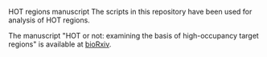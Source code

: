 HOT regions manuscript
The scripts in this repository have been used for analysis of HOT regions.

The manuscript "HOT or not: examining the basis of high-occupancy target regions" is available at [bioRxiv](https://www.biorxiv.org/content/early/2017/07/31/107680).
